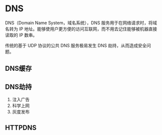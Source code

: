 # DNS

DNS（Domain Name System，域名系统），DNS 服务用于在网络请求时，将域名转为 IP 地址。能够使用户更方便的访问互联网，而不用去记住能够被机器直接读取的 IP 数串。

传统的基于 UDP 协议的公共 DNS 服务极易发生 DNS 劫持，从而造成安全问题。

## DNS缓存

## DNS劫持

1. 注入广告
2. 科学上网
3. 灰度发布

## HTTPDNS
